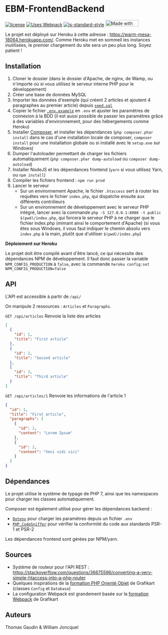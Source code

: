 EBM-FrontendBackend
===================

[![license](https://img.shields.io/github/license/nymous-experiments/EBM-FrontendBackend.svg)](https://opensource.org/licenses/MIT)
[![Uses Webpack](https://img.shields.io/badge/uses-webpack-blue.svg)](https://webpack.js.org)
[![js-standard-style](https://img.shields.io/badge/code%20style-standard-brightgreen.svg)](http://standardjs.com)
[<img src="https://bulma.io/images/made-with-bulma.png" alt="Made with Bulma" width="106" height="20">](https://bulma.io)

Le projet est déployé sur Heroku à cette adresse : https://warm-mesa-18064.herokuapp.com/. Comme Heroku met en sommeil les instances inutilisées, le premier chargement du site sera un peu plus long. Soyez patient !

## Installation

1. Cloner le dossier (dans le dossier d'Apache, de nginx, de Wamp, ou n'importe où si vous utilisez le serveur interne PHP pour le développement)
2. Créer une base de données MySQL
3. Importer les données d'exemple (qui créent 2 articles et ajoutent 4 paragraphes au premier article) depuis [`seed.sql`](seed.sql)
4. Copier le fichier [`.env.example`](.env.example) en `.env` et ajuster les paramètres de connexion à la BDD (il est aussi possible de passer les paramètres grâce à des variables d'environnement, pour des hébergements comme Heroku)
5. Installer [Composer](https://getcomposer.org/download/), et installer les dépendances (`php composer.phar install` dans le cas d'une installation locale de composer, `composer install` pour une installation globale ou si installé avec le `setup.exe` sur Windows)
6. Dumper l'autoloader permettant de charger les fichiers automatiquement (`php composer.phar dump-autoload` ou `composer dump-autoload`)
7. Installer NodeJS et les dépendances frontend (`yarn` si vous utilisez Yarn, ou `npm install`)
8. Compiler les fichiers frontend : `npm run prod`
9. Lancer le serveur
    - Sur un environnement Apache, le fichier `.htaccess` sert à router les requêtes vers le fichier `index.php`, qui dispatche ensuite aux différents contrôleurs
    - Sur un environnement de développement avec le serveur PHP intégré, lancer avec la commande `php -S 127.0.0.1:8080 -t public $(pwd)/index.php`, qui forcera le serveur PHP à ne charger que le fichier index.php (mimant ainsi le comportement d'Apache) (si vous êtes sous Windows, il vous faut indiquer le chemin absolu vers `index.php`
    à la main, plutôt que d'utiliser `$(pwd)/index.php`)

**Déploiement sur Heroku**

Le projet doit être compilé avant d'être lancé, ce qui nécessite des dépendances NPM de développement. Il faut donc
passer la variable `NPM_CONFIG_PRODUCTION` à `false`, avec la commande `heroku config:set NPM_CONFIG_PRODUCTION=false`

## API

L'API est accessible à partir de `/api/`

On manipule 2 ressources : `Articles` et `Paragraphs`.

`GET /api/articles` Renvoie la liste des articles
```json
[
  {
    "id": 1,
    "title": "First article"
  },
  {
    "id": 2,
    "title": "Second article"
  },
  {
    "id": 3,
    "title": "Third article"
  }
]
```

`GET /api/articles/1` Renvoie les informations de l'article 1
```json
{
  "id": 1,
  "title": "First article",
  "paragraphs": [
    {
      "id": 1,
      "content": "Lorem Ipsum"
    },
    {
      "id": 2,
      "content": "Veni vidi vici"
    }
  ]
}
```

## Dépendances

Le projet utilise le système de typage de PHP 7, ainsi que les namespaces pour charger les classes automatiquement.

Composer est également utilisé pour gérer les dépendances backend :
- [`Dotenv`][Dotenv] pour charger les paramètres depuis un fichier `.env`
- [`PHP_CodeSniffer`][phpcs] pour vérifier la conformité du code aux standards PSR-1 et PSR-2

Les dépendances frontend sont gérées par NPM/yarn.

## Sources

- Système de routeur pour l'API REST : https://stackoverflow.com/questions/36675596/converting-a-very-simple-htaccess-into-a-php-router
- Quelques inspirations de la [formation PHP Orienté Objet][Grafikart POO] de Grafikart (classes `Config` et `Database`)
- La configuration Webpack est grandement basée sur la [formation Webpack][Grafikart Webpack] de Grafikart

## Auteurs

Thomas Gaudin & William Joncquel

[Dotenv]: https://packagist.org/packages/vlucas/phpdotenv
[phpcs]: https://packagist.org/packages/squizlabs/php_codesniffer
[Grafikart POO]: https://www.grafikart.fr/formations/programmation-objet-php
[Grafikart Webpack]: https://www.grafikart.fr/formations/webpack
